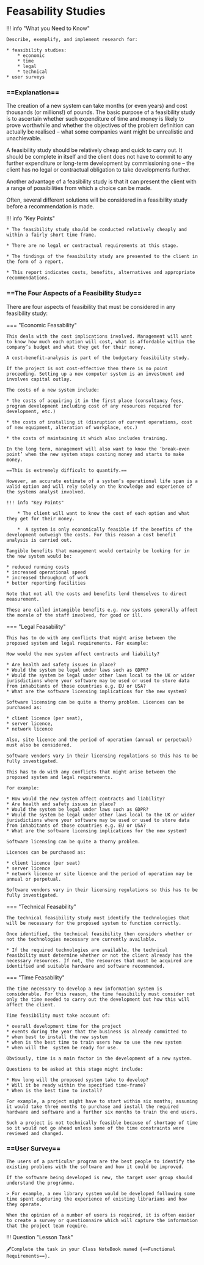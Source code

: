 # Feasability Studies

!!! info "What you Need to Know"

    Describe, exemplify, and implement research for:
 
    * feasibility studies:
		* economic
		* time
		* legal
		* technical
    * user surveys

### ==Explanation==

The creation of a new system can take months (or even years) and cost thousands (or millions!) of pounds. The basic purpose of a feasibility study is to ascertain whether such expenditure of time and money is likely to prove worthwhile and whether the objectives of the problem definition can actually be realised – what some companies want might be unrealistic and unachievable. 
	
A feasibility study should be relatively cheap and quick to carry out. It should be complete in itself and the client does not have to commit to any further expenditure or long-term development by commissioning one – the client has no legal or contractual obligation to take developments further. 
	
Another advantage of a feasibility study is that it can present the client with a range of possibilities from which a choice can be made. 
	
Often, several different solutions will be considered in a feasibility study before a recommendation is made. 
	
!!! info "Key Points"
	
    * The feasibility study should be conducted relatively cheaply and within a fairly short time frame. 
	
    * There are no legal or contractual requirements at this stage.
	
    * The findings of the feasibility study are presented to the client in the form of a report.
	
    * This report indicates costs, benefits, alternatives and appropriate recommendations.

### ==The Four Aspects of a Feasibility Study==

There are four aspects of feasibility that must be considered in any feasibility study:

=== "Economic Feasability"

	This deals with the cost implications involved. Management will want to know how much each option will cost, what is affordable within the company’s budget and what they get for their money. 
	
	A cost-benefit-analysis is part of the budgetary feasibility study. 
	    
	If the project is not cost-effective then there is no point proceeding. Setting up a new computer system is an investment and involves capital outlay. 
	    
	The costs of a new system include:
	    
	* the costs of acquiring it in the first place (consultancy fees, program development including cost of any resources required for development, etc.)
	    
	* the costs of installing it (disruption of current operations, cost of new equipment, alteration of workplace, etc.)
	    
	* the costs of maintaining it which also includes training. 
	    
	In the long term, management will also want to know the ‘break-even point’ when the new system stops costing money and starts to make money. 
	    
	==This is extremely difficult to quantify.==
	    
	However, an accurate estimate of a system’s operational life span is a valid option and will rely solely on the knowledge and experience of the systems analyst involved.
	
	!!! info "Key Points"
	    
		* The client will want to know the cost of each option and what they get for their money.
		
		*  A system is only economically feasible if the benefits of the development outweigh the costs. For this reason a cost benefit analysis is carried out.
	
	Tangible benefits that management would certainly be looking for in the new system would be:
	    
	* reduced running costs
	* increased operational speed
	* increased throughput of work
	* better reporting facilities
	    
	Note that not all the costs and benefits lend themselves to direct measurement. 
	    
	These are called intangible benefits e.g. new systems generally affect the morale of the staff involved, for good or ill. 

=== "Legal Feasability"

	This has to do with any conflicts that might arise between the proposed system and legal requirements. For example:
	    
	How would the new system affect contracts and liability?
	    
	* Are health and safety issues in place?
	* Would the system be legal under laws such as GDPR?
	* Would the system be legal under other laws local to the UK or wider jurisdictions where your software may be used or used to store data from inhabitants of those countries e.g. EU or USA?
	* What are the software licensing implications for the new system?
	    
	Software licensing can be quite a thorny problem. Licences can be purchased as:
	    
	* client licence (per seat), 
	* server licence, 
	* network licence
	    
	Also, site licence and the period of operation (annual or perpetual) must also be considered. 
	
	Software vendors vary in their licensing regulations so this has to be fully investigated.

	This has to do with any conflicts that might arise between the proposed system and legal requirements. 
	
	For example:
	
	* How would the new system affect contracts and liability?
	* Are health and safety issues in place?
	* Would the system be legal under laws such as GDPR?
	* Would the system be legal under other laws local to the UK or wider jurisdictions where your software may be used or used to store data from inhabitants of those countries e.g. EU or USA?
	* What are the software licensing implications for the new system?
	
	Software licensing can be quite a thorny problem. 
	
	Licences can be purchased as:
	
	* client licence (per seat)
	* server licence
	* network licence or site licence and the period of operation may be annual or perpetual.
	
	Software vendors vary in their licensing regulations so this has to be fully investigated.

    
=== "Technical Feasability"

    The technical feasibility study must identify the technologies that will be necessary for the proposed system to function correctly. 

    Once identified, the technical feasibility then considers whether or not the technologies necessary are currently available.

    * If the required technologies are available, the technical feasibility must determine whether or not the client already has the necessary resources. If not, the resources that must be acquired are identified and suitable hardware and software recommended.

=== "Time Feasability"

    The time necessary to develop a new information system is considerable. For this reason, the time feasibility must consider not only the time needed to carry out the development but how this will affect the client.

    Time feasibility must take account of:
    
    * overall development time for the project
    * events during the year that the business is already committed to
    * when best to install the new system
    * when is the best time to train users how to use the new system
    * when will the  system be ready for use.

    Obviously, time is a main factor in the development of a new system.

    Questions to be asked at this stage might include:

    * How long will the proposed system take to develop?
    * Will it be ready within the specified time-frame?
    * When is the best time to install?

    For example, a project might have to start within six months; assuming it would take three months to purchase and install the required hardware and software and a further six months to train the end users. 
    
    Such a project is not technically feasible because of shortage of time so it would not go ahead unless some of the time constraints were reviewed and changed.


### ==User Survey==

    The users of a particular program are the best people to identify the existing problems with the software and how it could be improved.

    If the software being developed is new, the target user group should understand the programme. 

    > For example, a new library system would be developed following some time spent capturing the experience of existing librarians and how they operate.

    When the opinion of a number of users is required, it is often easier to create a survey or questionnaire which will capture the information that the project team require.

!!! Question "Lesson Task"

    🖋️Complete the task in your Class NoteBook named {==Functional Requirements==}.
